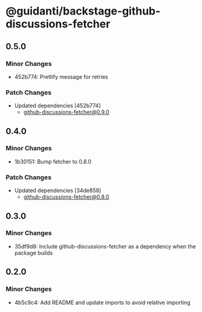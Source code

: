 # @guidanti/backstage-github-discussions-fetcher

## 0.5.0

### Minor Changes

- 452b774: Prettify message for retries

### Patch Changes

- Updated dependencies [452b774]
  - github-discussions-fetcher@0.9.0

## 0.4.0

### Minor Changes

- 1b30151: Bump fetcher to 0.8.0

### Patch Changes

- Updated dependencies [34de858]
  - github-discussions-fetcher@0.8.0

## 0.3.0

### Minor Changes

- 35df9d8: Include github-discussions-fetcher as a dependency when the package builds

## 0.2.0

### Minor Changes

- 4b5c9c4: Add README and update imports to avoid relative importing
